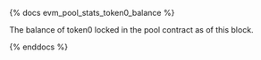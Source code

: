 {% docs evm_pool_stats_token0_balance %}

The balance of token0 locked in the pool contract as of this block.

{% enddocs %}
